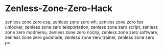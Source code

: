 # Zenless-Zone-Zero-Hack
zenless zone zero esp, zenless zone zero wh, zenless zone zero fps unlocker, zenless zone zero teleportation, zenless zone zero script, zenless zone zero modmenu, zenless zone zero noclip, zenless zone zero software, zenless zone zero godmode, zenless zone zero trainer, zenless zone zero pc

